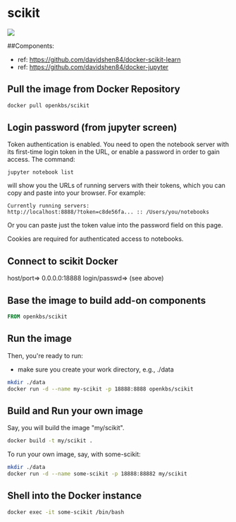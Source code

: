 # scikit

[![](https://imagelayers.io/badge/openkbs/scikit:latest.svg)](https://imagelayers.io/?images=openkbs/scikit:latest 'Get your own badge on imagelayers.io')

##Components:
- ref: https://github.com/davidshen84/docker-scikit-learn
- ref: https://github.com/davidshen84/docker-jupyter

## Pull the image from Docker Repository

```bash
docker pull openkbs/scikit
```
## Login password (from jupyter screen)
Token authentication is enabled. You need to open the notebook server with its first-time login token in the URL, or enable a password in order to gain access. The command:
```
jupyter notebook list
```
will show you the URLs of running servers with their tokens, which you can copy and paste into your browser. For example:
```
Currently running servers:
http://localhost:8888/?token=c8de56fa... :: /Users/you/notebooks
```
Or you can paste just the token value into the password field on this page.

Cookies are required for authenticated access to notebooks.


## Connect to scikit Docker
host/port=> 0.0.0.0:18888 
login/passwd=> (see above)

## Base the image to build add-on components

```Dockerfile
FROM openkbs/scikit
```

## Run the image

Then, you're ready to run:
- make sure you create your work directory, e.g., ./data

```bash
mkdir ./data
docker run -d --name my-scikit -p 18888:8888 openkbs/scikit
```

## Build and Run your own image
Say, you will build the image "my/scikit".

```bash
docker build -t my/scikit .
```

To run your own image, say, with some-scikit:

```bash
mkdir ./data
docker run -d --name some-scikit -p 18888:88882 my/scikit
```

## Shell into the Docker instance

```bash
docker exec -it some-scikit /bin/bash
```


